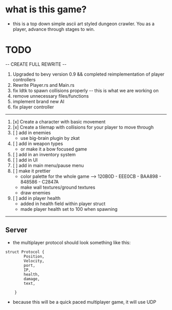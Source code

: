 # what is this game?
- this is a top down simple ascii art styled dungeon crawler. You as a player, advance through
stages to win.

# TODO
-- CREATE FULL REWRITE --
1. Upgraded to bevy version 0.9 && completed reimplementation of player controllers
2. Rewrite Player.rs and Main.rs 
3. fix ldtk to spawn collisions properly -- this is what we are working on
4. remove unnecessary files/functions
5. implement brand new AI 
6. fix player controller
---
1. [x] Create a character with basic movement
2. [x] Create a tilemap with collisions for your player to move through
3. [ ] add in enemies
    * use big-brain plugin by zkat 
4. [ ] add in weapon types 
    * or make it a bow focused game
5. [ ] add in an inventory system
6. [ ] add in UI 
7. [ ] add in main menu/pause menu
8. [ ] make it prettier
    * color palette for the whole game
      --> 120B0D - EEE0CB - BAA898 - 848586 - C2847A
    * make wall textures/ground textures
    * draw enemies
9. [ ] add in player health
    * added in health field within player struct
    * made player health set to 100 when spawning
---

## Server

- the multiplayer protocol should look something like this: 
```    
struct Protocol {
        Position,
        Velocity,
        port,
        IP,
        health,
        damage,
        text,
        
    }
```
- because this will be a quick paced multiplayer game, it will use UDP
